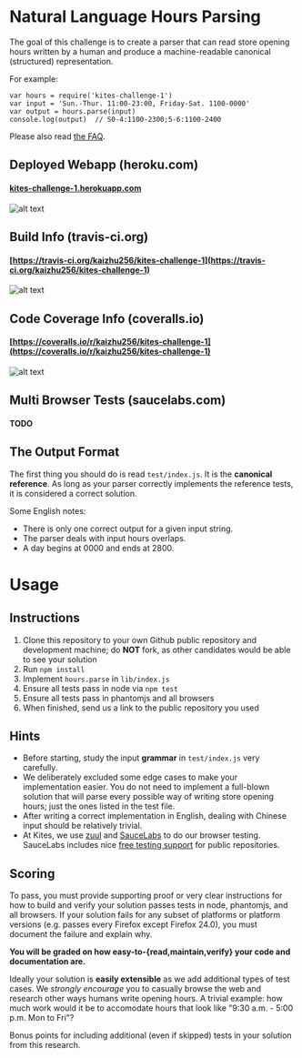 # Natural Language Hours Parsing

The goal of this challenge is to create a parser that can read store opening hours written by a human and produce a machine-readable canonical (structured) representation.

For example:

```
var hours = require('kites-challenge-1')
var input = 'Sun.-Thur. 11:00-23:00, Friday-Sat. 1100-0000'
var output = hours.parse(input)
console.log(output)  // S0-4:1100-2300;5-6:1100-2400
```

Please also read [the FAQ](https://github.com/kites/kites-challenge-1/wiki).

## Deployed Webapp (heroku.com)
#### [kites-challenge-1.herokuapp.com](kites-challenge-1.herokuapp.com)
![alt text](https://raw.github.com/kaizhu256/kites-challenge-1/solution/public/build.herokuapp.com.png "https://raw.github.com/kaizhu256/kites-challenge-1/solution/public/build.herokuapp.com.png")

## Build Info (travis-ci.org)
#### [https://travis-ci.org/kaizhu256/kites-challenge-1](https://travis-ci.org/kaizhu256/kites-challenge-1)
![alt text](https://raw.github.com/kaizhu256/kites-challenge-1/solution/public/build.travis-ci.org.png "https://raw.github.com/kaizhu256/kites-challenge-1/solution/public/build.travis-ci.org.png")

## Code Coverage Info (coveralls.io)
#### [https://coveralls.io/r/kaizhu256/kites-challenge-1](https://coveralls.io/r/kaizhu256/kites-challenge-1)
![alt text](https://raw.github.com/kaizhu256/kites-challenge-1/solution/public/build.coveralls.io.png "https://raw.github.com/kaizhu256/kites-challenge-1/solution/public/build.coveralls.io.png")

## Multi Browser Tests (saucelabs.com)
#### TODO

## The Output Format

The first thing you should do is read `test/index.js`. It is the **canonical reference**. As long as your parser correctly implements the reference tests, it is considered a correct solution.

Some English notes:

* There is only one correct output for a given input string.
* The parser deals with input hours overlaps.
* A day begins at 0000 and ends at 2800.

# Usage

## Instructions

1. Clone this repository to your own Github public repository and development machine; do **NOT** fork, as other candidates would be able to see your solution
2. Run `npm install`
3. Implement `hours.parse` in `lib/index.js`
4. Ensure all tests pass in node via `npm test`
5. Ensure all tests pass in phantomjs and all browsers
6. When finished, send us a link to the public repository you used

## Hints

* Before starting, study the input **grammar** in `test/index.js` very carefully.
* We deliberately excluded some edge cases to make your implementation easier. You do not need to implement a full-blown solution that will parse every possible way of writing store opening hours; just the ones listed in the test file.
* After writing a correct implementation in English, dealing with Chinese input should be relatively trivial.
* At Kites, we use [zuul](https://github.com/defunctzombie/zuul) and [SauceLabs](https://saucelabs.com/) to do our browser testing. SauceLabs includes nice [free testing support](https://saucelabs.com/opensauce) for public repositories.

## Scoring

To pass, you must provide supporting proof or very clear instructions for how to build and verify your solution passes tests in node, phantomjs, and all browsers. If your solution fails for any subset of platforms or platform versions (e.g. passes every Firefox except Firefox 24.0), you must document the failure and explain why.

**You will be graded on how easy-to-{read,maintain,verify} your code and documentation are.**

Ideally your solution is **easily extensible** as we add additional types of test cases. We *strongly encourage* you to casually browse the web and research other ways humans write opening hours. A trivial example: how much work would it be to accomodate hours that look like "9:30 a.m. - 5:00 p.m. Mon to Fri"?

Bonus points for including additional (even if skipped) tests in your solution from this research.

